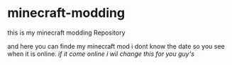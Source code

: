 # minecraft-modding
this is my minecraft modding Repository

and here you can finde my minecraft mod 
i dont know the date so you see when it is online.
*if it come online i wil change this for you guy's*
